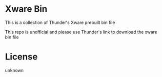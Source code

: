 # Xware Bin
This is a collection of Thunder's Xware prebuilt bin file

This repo is unofficial and please use Thunder's link to download the xware bin file

# License
unknown
